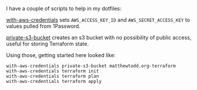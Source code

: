 I have a couple of scripts to help in my dotfiles:

[with-aws-credentials][] sets `AWS_ACCESS_KEY_ID` and `AWS_SECRET_ACCESS_KEY`
to values pulled from 1Password.

[private-s3-bucket][] creates an s3 bucket with no possibility of public
access, useful for storing Terraform state.

Using those, getting started here looked like:

```
with-aws-credentials private-s3-bucket matthewtodd.org-terraform
with-aws-credentials terraform init
with-aws-credentials terraform plan
with-aws-credentials terraform apply
```

[with-aws-credentials]: https://github.com/matthewtodd/dotfiles/blob/65de837f0a8b93ffc249c16e1b53db8ae48a050a/bin/with-aws-credentials
[private-s3-bucket]: https://github.com/matthewtodd/dotfiles/blob/1f351448182f0a3b32739095f0abc09ca524abe6/bin/private-s3-bucket


